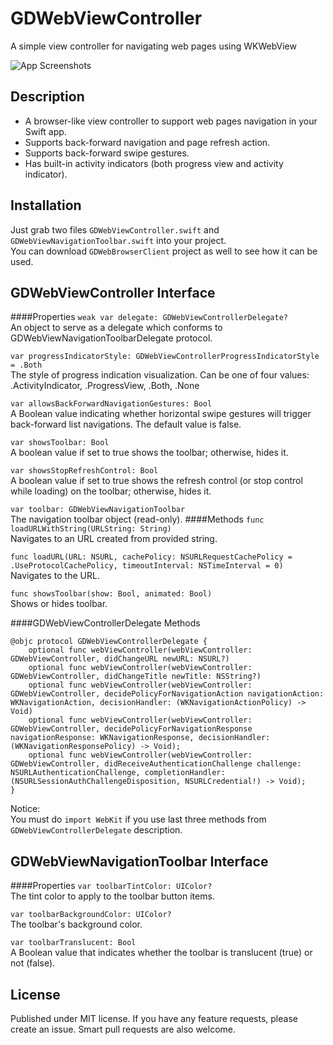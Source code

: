 GDWebViewController
===================

A simple view controller for navigating web pages using WKWebView

![App Screenshots](https://cloud.githubusercontent.com/assets/3193877/5335431/6512a96c-7e5e-11e4-9631-2b7eb8e49657.gif)

## Description
- A browser-like view controller to support web pages navigation in your Swift app.
- Supports back-forward navigation and page refresh action.
- Supports back-forward swipe gestures.
- Has built-in activity indicators (both progress view and activity indicator).

## Installation
Just grab two files `GDWebViewController.swift` and `GDWebViewNavigationToolbar.swift` into your project.<br />
You can download `GDWebBrowserClient` project as well to see how it can be used.

## GDWebViewController Interface
####Properties
`weak var delegate: GDWebViewControllerDelegate?`<br />
An object to serve as a delegate which conforms to GDWebViewNavigationToolbarDelegate protocol.

`var progressIndicatorStyle: GDWebViewControllerProgressIndicatorStyle = .Both`<br />
The style of progress indication visualization. Can be one of four values: .ActivityIndicator, .ProgressView, .Both, .None

`var allowsBackForwardNavigationGestures: Bool`<br />
A Boolean value indicating whether horizontal swipe gestures will trigger back-forward list navigations. The default value is false.

`var showsToolbar: Bool`<br />
A boolean value if set to true shows the toolbar; otherwise, hides it.

`var showsStopRefreshControl: Bool`<br />
A boolean value if set to true shows the refresh control (or stop control while loading) on the toolbar; otherwise, hides it.

`var toolbar: GDWebViewNavigationToolbar`<br />
The navigation toolbar object (read-only).
####Methods
`func loadURLWithString(URLString: String)`<br />
Navigates to an URL created from provided string.

`func loadURL(URL: NSURL, cachePolicy: NSURLRequestCachePolicy = .UseProtocolCachePolicy, timeoutInterval: NSTimeInterval = 0)`<br />
Navigates to the URL.

`func showsToolbar(show: Bool, animated: Bool)`<br />
Shows or hides toolbar.

####GDWebViewControllerDelegate Methods
```
@objc protocol GDWebViewControllerDelegate {
    optional func webViewController(webViewController: GDWebViewController, didChangeURL newURL: NSURL?)
    optional func webViewController(webViewController: GDWebViewController, didChangeTitle newTitle: NSString?)
    optional func webViewController(webViewController: GDWebViewController, decidePolicyForNavigationAction navigationAction: WKNavigationAction, decisionHandler: (WKNavigationActionPolicy) -> Void)
    optional func webViewController(webViewController: GDWebViewController, decidePolicyForNavigationResponse navigationResponse: WKNavigationResponse, decisionHandler: (WKNavigationResponsePolicy) -> Void);
    optional func webViewController(webViewController: GDWebViewController, didReceiveAuthenticationChallenge challenge: NSURLAuthenticationChallenge, completionHandler: (NSURLSessionAuthChallengeDisposition, NSURLCredential!) -> Void);
}
```

Notice:<br />
You must do `import WebKit` if you use last three methods from `GDWebViewControllerDelegate` description.

## GDWebViewNavigationToolbar Interface
####Properties
`var toolbarTintColor: UIColor?`<br />
The tint color to apply to the toolbar button items.

`var toolbarBackgroundColor: UIColor?`<br />
The toolbar's background color.

`var toolbarTranslucent: Bool`<br />
A Boolean value that indicates whether the toolbar is translucent (true) or not (false).

## License
Published under MIT license. If you have any feature requests, please create an issue. Smart pull requests are also welcome.
